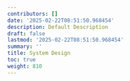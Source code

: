 ```yaml
---
contributors: []
date: '2025-02-22T08:51:50.968454'
description: Default Description
draft: false
lastmod: '2025-02-22T08:51:50.968454'
summary: ''
title: System Design
toc: true
weight: 810
---
```

